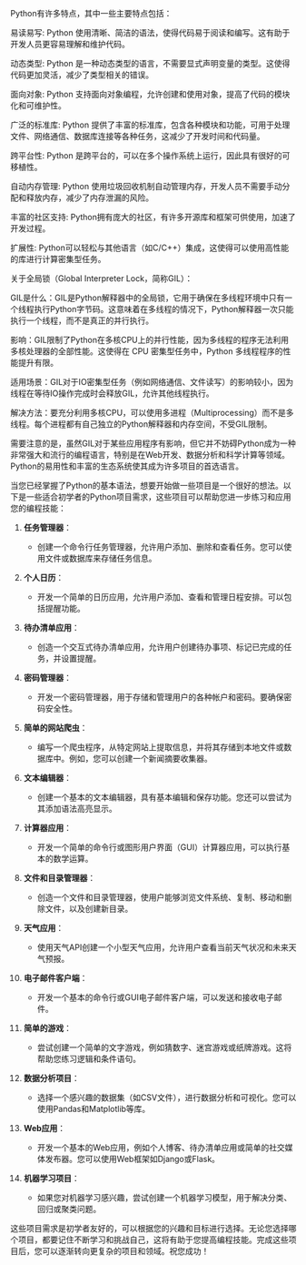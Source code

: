Python有许多特点，其中一些主要特点包括：

易读易写: Python 使用清晰、简洁的语法，使得代码易于阅读和编写。这有助于开发人员更容易理解和维护代码。

动态类型: Python 是一种动态类型的语言，不需要显式声明变量的类型。这使得代码更加灵活，减少了类型相关的错误。

面向对象: Python 支持面向对象编程，允许创建和使用对象，提高了代码的模块化和可维护性。

广泛的标准库: Python 提供了丰富的标准库，包含各种模块和功能，可用于处理文件、网络通信、数据库连接等各种任务，这减少了开发时间和代码量。

跨平台性: Python 是跨平台的，可以在多个操作系统上运行，因此具有很好的可移植性。

自动内存管理: Python 使用垃圾回收机制自动管理内存，开发人员不需要手动分配和释放内存，减少了内存泄漏的风险。

丰富的社区支持: Python拥有庞大的社区，有许多开源库和框架可供使用，加速了开发过程。

扩展性: Python可以轻松与其他语言（如C/C++）集成，这使得可以使用高性能的库进行计算密集型任务。

关于全局锁（Global Interpreter Lock，简称GIL）：

GIL是什么：GIL是Python解释器中的全局锁，它用于确保在多线程环境中只有一个线程执行Python字节码。这意味着在多线程的情况下，Python解释器一次只能执行一个线程，而不是真正的并行执行。

影响：GIL限制了Python在多核CPU上的并行性能，因为多线程的程序无法利用多核处理器的全部性能。这使得在 CPU 密集型任务中，Python 多线程程序的性能提升有限。

适用场景：GIL对于IO密集型任务（例如网络通信、文件读写）的影响较小，因为线程在等待IO操作完成时会释放GIL，允许其他线程执行。

解决方法：要充分利用多核CPU，可以使用多进程（Multiprocessing）而不是多线程。每个进程都有自己独立的Python解释器和内存空间，不受GIL限制。

需要注意的是，虽然GIL对于某些应用程序有影响，但它并不妨碍Python成为一种非常强大和流行的编程语言，特别是在Web开发、数据分析和科学计算等领域。 Python的易用性和丰富的生态系统使其成为许多项目的首选语言。


当您已经掌握了Python的基本语法，想要开始做一些项目是一个很好的想法。以下是一些适合初学者的Python项目需求，这些项目可以帮助您进一步练习和应用您的编程技能：

1. **任务管理器**：
   - 创建一个命令行任务管理器，允许用户添加、删除和查看任务。您可以使用文件或数据库来存储任务信息。

2. **个人日历**：
   - 开发一个简单的日历应用，允许用户添加、查看和管理日程安排。可以包括提醒功能。

3. **待办清单应用**：
   - 创造一个交互式待办清单应用，允许用户创建待办事项、标记已完成的任务，并设置提醒。

4. **密码管理器**：
   - 开发一个密码管理器，用于存储和管理用户的各种帐户和密码。要确保密码安全性。

5. **简单的网站爬虫**：
   - 编写一个爬虫程序，从特定网站上提取信息，并将其存储到本地文件或数据库中。例如，您可以创建一个新闻摘要收集器。

6. **文本编辑器**：
   - 创建一个基本的文本编辑器，具有基本编辑和保存功能。您还可以尝试为其添加语法高亮显示。

7. **计算器应用**：
   - 开发一个简单的命令行或图形用户界面（GUI）计算器应用，可以执行基本的数学运算。

8. **文件和目录管理器**：
   - 创造一个文件和目录管理器，使用户能够浏览文件系统、复制、移动和删除文件，以及创建新目录。

9. **天气应用**：
   - 使用天气API创建一个小型天气应用，允许用户查看当前天气状况和未来天气预报。

10. **电子邮件客户端**：
    - 开发一个基本的命令行或GUI电子邮件客户端，可以发送和接收电子邮件。

11. **简单的游戏**：
    - 尝试创建一个简单的文字游戏，例如猜数字、迷宫游戏或纸牌游戏。这将帮助您练习逻辑和条件语句。

12. **数据分析项目**：
    - 选择一个感兴趣的数据集（如CSV文件），进行数据分析和可视化。您可以使用Pandas和Matplotlib等库。

13. **Web应用**：
    - 开发一个基本的Web应用，例如个人博客、待办清单应用或简单的社交媒体发布器。您可以使用Web框架如Django或Flask。

14. **机器学习项目**：
    - 如果您对机器学习感兴趣，尝试创建一个机器学习模型，用于解决分类、回归或聚类问题。

这些项目需求是初学者友好的，可以根据您的兴趣和目标进行选择。无论您选择哪个项目，都要记住不断学习和挑战自己，这将有助于您提高编程技能。完成这些项目后，您可以逐渐转向更复杂的项目和领域。祝您成功！